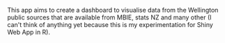 This app aims to create a dashboard to visualise data from the Wellington public sources that are available from MBIE, stats NZ and many other (I can't think of anything yet because this is my experimentation for Shiny Web App in R).
